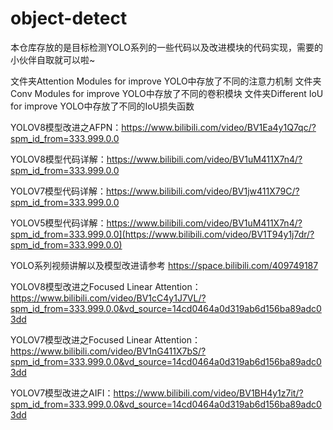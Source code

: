 # object-detect
本仓库存放的是目标检测YOLO系列的一些代码以及改进模块的代码实现，需要的小伙伴自取就可以啦~

文件夹Attention Modules for improve YOLO中存放了不同的注意力机制
文件夹Conv Modules for improve YOLO中存放了不同的卷积模块
文件夹Different IoU for improve YOLO中存放了不同的IoU损失函数

YOLOV8模型改进之AFPN：https://www.bilibili.com/video/BV1Ea4y1Q7qc/?spm_id_from=333.999.0.0

YOLOV8模型代码详解：https://www.bilibili.com/video/BV1uM411X7n4/?spm_id_from=333.999.0.0

YOLOV7模型代码详解：https://www.bilibili.com/video/BV1jw411X79C/?spm_id_from=333.999.0.0

YOLOV5模型代码详解：https://www.bilibili.com/video/BV1uM411X7n4/?spm_id_from=333.999.0.0](https://www.bilibili.com/video/BV1T94y1j7dr/?spm_id_from=333.999.0.0)

YOLO系列视频讲解以及模型改进请参考 https://space.bilibili.com/409749187

YOLOV8模型改进之Focused Linear Attention：https://www.bilibili.com/video/BV1cC4y1J7VL/?spm_id_from=333.999.0.0&vd_source=14cd0464a0d319ab6d156ba89adc03dd

YOLOV7模型改进之Focused Linear Attention：https://www.bilibili.com/video/BV1nG411X7bS/?spm_id_from=333.999.0.0&vd_source=14cd0464a0d319ab6d156ba89adc03dd

YOLOV7模型改进之AIFI：https://www.bilibili.com/video/BV1BH4y1z7it/?spm_id_from=333.999.0.0&vd_source=14cd0464a0d319ab6d156ba89adc03dd



